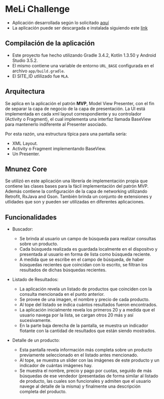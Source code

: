 # MeLi Challenge

- Aplicación desarrollada según lo solicitado [aquí](https://drive.google.com/file/d/0B76L3t_S06G1QjlQZlpud1FfdDdwMi0yUjhuSEJ1MDBYTm9n/view)
- La aplicación puede ser descargada e instalada siguiendo este [link](https://rink.hockeyapp.net/apps/96fbf88639de4e9dbba92117611b657b/app_versions/1)

## Compilación de la aplicación

* Este proyecto fue hecho utilizando Gradle 3.4.2, Kotlin 1.3.50 y Android Studio 3.5.2.
* El mismo contiene una variable de entorno `URL_BASE` configurada en el archivo `app/build.gradle`.
* El SITE_ID utlilizado fue `MLA`.

## Arquitectura

Se aplica en la aplicación el patrón **MVP**, Model View Presenter, con el fin de separar la capa de negocio de la capa de  presentación. La UI está implementada en cada xml layout correspondiente y su controlador (Activity o Fragment), el cual implementa una interfaz llamada BaseView para mantenerlo indiferente al Presenter asociado.

Por esta razón, una estructura típica para una pantalla sería:
* XML Layout.
* Activity o Fragment implementando BaseView.
* Un Presenter.

## Mnunez Core
Se utilizó en este aplicación una librería de implementación propia que contiene las clases bases para la fácil implementación del patrón MVP. Además contiene la configuración de la capa de networking utilizando Retrofit, RxJava and Gson.
También brinda un conjunto de extensiones y utlidades que son y pueden ser utilizadas en diferentes aplicaciones.

## Funcionalidades

* Buscador:
  - Se brinda al usuario un campo de búsqueda para realizar consultas sobre un producto.
  - Cada búsqueda realizada es guardada localmente en el dispositvo y presentada al usuario en forma de lista como búsqueda reciente.
  - A medida que se escribe en el campo de búsqueda, de haber búsquedas recientes que coincidan con lo escrito, se filtran los resultados de dichas búsquedas recientes.
  
* Listado de Resultados:
  - La aplicación revela un listado de productos que coinciden con la consulta mencionada en el punto anterior.
  - Se provee de una imagen, el nombre y precio de cada producto.
  - Al tope del listado se indica cuántos resultados fueron encontrados.
  - La aplicación inicialmente revela los primeros 20 y a medida que el usuario navega por la lista, se cargan otros 20 más y así sucesivamente.
  - En la parte baja derecha de la pantalla, se muestra un indicador flotante con la cantidad de resultados que están siendo mostrados.

* Detalle de un producto:
  - Esta pantalla revela información más completa sobre un producto previamente seleccionado en el listado antes mencionado.
  - Al tope, se muestra un slider con las imágenes de este producto y un indicador de cuántas imágenes hay.
  - Se muestra el nombre, precio y pago por cuotas, seguido de más búsquedas de ese vendedor (presentadas de forma similar al listado de producto, las cuales son funcionales y admiten que el usuario navege al detalle de la misma) y finalmente una descripción completa del producto.
